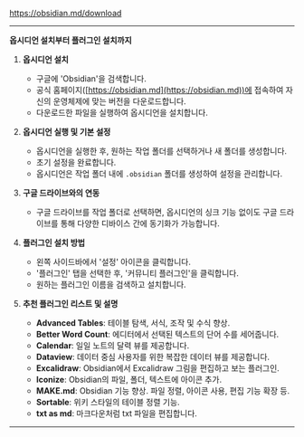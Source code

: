 https://obsidian.md/download

---

**옵시디언 설치부터 플러그인 설치까지**

1. **옵시디언 설치**
   - 구글에 'Obsidian'을 검색합니다.
   - 공식 홈페이지([https://obsidian.md](https://obsidian.md))에 접속하여 자신의 운영체제에 맞는 버전을 다운로드합니다.
   - 다운로드한 파일을 실행하여 옵시디언을 설치합니다.

2. **옵시디언 실행 및 기본 설정**
   - 옵시디언을 실행한 후, 원하는 작업 폴더를 선택하거나 새 폴더를 생성합니다.
   - 초기 설정을 완료합니다.
   - 옵시디언은 작업 폴더 내에 `.obsidian` 폴더를 생성하여 설정을 관리합니다.

3. **구글 드라이브와의 연동**
   - 구글 드라이브를 작업 폴더로 선택하면, 옵시디언의 싱크 기능 없이도 구글 드라이브를 통해 다양한 디바이스 간에 동기화가 가능합니다.

4. **플러그인 설치 방법**
   - 왼쪽 사이드바에서 '설정' 아이콘을 클릭합니다.
   - '플러그인' 탭을 선택한 후, '커뮤니티 플러그인'을 클릭합니다.
   - 원하는 플러그인 이름을 검색하고 설치합니다.

5. **추천 플러그인 리스트 및 설명**
   - **Advanced Tables**: 테이블 탐색, 서식, 조작 및 수식 향상.
   - **Better Word Count**: 에디터에서 선택된 텍스트의 단어 수를 세어줍니다.
   - **Calendar**: 일일 노트의 달력 뷰를 제공합니다.
   - **Dataview**: 데이터 중심 사용자를 위한 복잡한 데이터 뷰를 제공합니다.
   - **Excalidraw**: Obsidian에서 Excalidraw 그림을 편집하고 보는 플러그인.
   - **Iconize**: Obsidian의 파일, 폴더, 텍스트에 아이콘 추가.
   - **MAKE.md**: Obsidian 기능 향상. 파일 정렬, 아이콘 사용, 편집 기능 확장 등.
   - **Sortable**: 위키 스타일의 테이블 정렬 기능.
   - **txt as md**: 마크다운처럼 txt 파일을 편집합니다.


---
